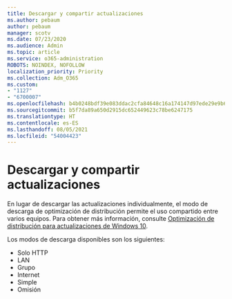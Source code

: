 ```yaml
---
title: Descargar y compartir actualizaciones
ms.author: pebaum
author: pebaum
manager: scotv
ms.date: 07/23/2020
ms.audience: Admin
ms.topic: article
ms.service: o365-administration
ROBOTS: NOINDEX, NOFOLLOW
localization_priority: Priority
ms.collection: Adm_O365
ms.custom:
- "1127"
- "6700007"
ms.openlocfilehash: b4b0248bdf39e083ddac2cfa84648c16a174147d97ede29e9b62e65ffd33d9f5
ms.sourcegitcommit: b5f7da89a650d2915dc652449623c78be6247175
ms.translationtype: HT
ms.contentlocale: es-ES
ms.lasthandoff: 08/05/2021
ms.locfileid: "54004423"
---
```

# <a name="download-and-share-updates"></a>Descargar y compartir actualizaciones

En lugar de descargar las actualizaciones individualmente, el modo de descarga de optimización de distribución permite el uso compartido entre varios equipos. Para obtener más información, consulte [Optimización de distribución para actualizaciones de Windows 10](https://docs.microsoft.com/windows/deployment/update/waas-delivery-optimization).  

Los modos de descarga disponibles son los siguientes:  
- Solo HTTP  
- LAN  
- Grupo  
- Internet  
- Simple  
- Omisión